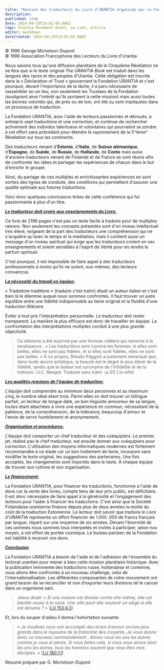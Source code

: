 ```yaml
---
title: "Réunion des traducteurs du Livre d’URANTIA organisée par la Fondation URANTIA à PARIS en Avril 1996"
description: 
published: true
date: 2024-09-29T14:02:03.086Z
tags: Urantia Movement Event, Le Lien, article
editor: markdown
dateCreated: 2024-09-29T14:02:03.086Z
---
```


<p class="v-card v-sheet theme--light grey lighten-3 px-2">© 1996 George Michelson-Dupont<br>© 1996 Association Francophone des Lecteurs du Livre d'Urantia</p>

Nous savons tous qu'une diffusion planétaire de la Cinquième Révélation ne se fera que si le texte original _The URANTIA Book_ est traduit dans les langues des races et des peuples d'Urantia. Cette obligation est inscrite dans la « Déclaration of Trust » gouvernant la Fondation URANTIA et c'est pourquoi, devant l'importance de la tâche, il a paru nécessaire de rassembler en un lieu, non seulement les Trustees de la Fondation (soulignant ainsi l'intérêt qu'ils portaient à cette mission) mais aussi toutes les bonnes volontés qui, de près ou de loin, ont été ou sont impliquées dans un processus de traduction.

La Fondation URANTIA, avec l'aide de lecteurs passionnés et dévoués, a entrepris sept traductions et une correction, et continue de rechercher activement des individus talentueux et volontaires qui pourraient se joindre à cet effort sans précédant pour étendre le rayonnement de la 5^ième^ Révélation sur tous les continents.

Des traducteurs venant d'**Estonie**, d'**Italie**, de **Suisse alémanique**, d'**Espagne**, de **Suède**, de **Russie**, de **Hollande**, de **Corée** mais aussi d'anciens traducteurs venant de Finlande et de France se sont réunis afin de confronter les idées et partager les expériences de chacun dans le but d'enrichir le groupe.

Ainsi, du partage de ces multiples et enrichissantes expériences en sont sorties des lignes de conduite, des conditions qui permettent d'assurer une qualité optimale aux futures traductions.

Voici donc quelques conclusions tirées de cette conférence qui fut passionnante à plus d'un titre.

***<ins>Le traducteur doit croire aux enseignements du Livre:</ins>***

Ce livre de 2196 pages n'est pas un texte facile à traduire pour de multiples raisons. Non seulement les concepts présentés sont d'un niveau intellectuel très élevé, exigeant de la part des traducteurs une compréhension qui ne s'acquière qu'avec le temps et la méditation, mais il contient aussi un message d'un niveau spirituel qui exige que les traducteurs croient en ses enseignements et soient sensibles à l'esprit de Vérité pour en rendre le parfum spirituel.

C'est pourquoi, il est impossible de faire appel à des traducteurs professionnels à moins qu'ils ne soient, eux-mêmes, des lecteurs convaincus.

***<ins>La nécessité du travail en équipe:</ins>***

« Traduttore tradittore » (traduire c'est trahir) disait un auteur italien et c'est bien là le dilemme auquel nous sommes confrontés. Il faut trouver un juste équilibre entre une fidélité indispensable au texte original et la fluidité d'une traduction littéraire.

Éviter à tout prix l'interprétation personnelle. Le traducteur doit rester transparent. La manière la plus efficace est donc de travailler en équipe. La confrontation des interprétations multiples conduit à une plus grande objectivité.

> Ce dilemme a été exprimé par une formule célèbre qui remonte à la renaissance : « Les traductions sont comme les femmes: si elles sont belles, elles ne sont pas fidèles, et si elles sont fidèles, elles ne sont pas belles. » À ce propos, Rénato Paggioli a justement remarqué que, dans toute œuvre artistique, la beauté est le degré le plus élevé de la fidélité, tandis que la laideur est synonyme de l'infidélité et de la trahison. (J.C. Margot: Traduire sans trahir -p.31)
{.is-info}

***<ins>Les qualités requises de l'équipe de traduction:</ins>***

L'équipe doit comprendre au minimum deux personnes et au maximum cinq, le nombre idéal étant trois. Parmi elles on doit trouver un bilingue parfait, un lecteur de longue date, un bon linguiste amoureux de sa langue, toutes étant attachées à vivre une expérience en commun, nécessitant de la patience, de la compréhension, de la tolérance, beaucoup d'amour et l'envie de servir humblement et anonymement.

***<ins>Organisation et procédures:</ins>***

L'équipe doit comporter un chef traducteur et des coéquipiers. Le premier jet, réalisé pas le chef traducteur, est ensuite donner aux coéquipiers pour correction. L'utilisation des moyens informatiques modernes est fortement recommandée à ce stade car un bon traitement de texte, incorpore sans modifier le texte original, les suggestions des partenaires. Une fois acceptés, les changements sont importés dans le texte. À chaque équipe de trouver son rythme et son organisation.

***<ins>Le financement:</ins>***

La Fondation URANTIA, pour financer les traductions, fonctionne à l'aide de dons car la vente des livres, compte tenu de leur prix public, est déficitaire. Il est donc nécessaire de faire appel à la générosité et l'engagement des lecteurs pour l'aider à financer les traductions. C'est ainsi que la Société Finlandaise urantienne finance depuis plus de deux années la moitié du coût de la traduction Estonienne. Le lecteur doit savoir que traduire le _Livre d'URANTIA_ représente un effort financier de 1.000 .000 de francs français par langue, réparti sur une moyenne de six années. Devant l'énormité de ces sommes nous sommes tous interpellés et invités à participer, selon nos moyen, à cet effort de portée cosmique. Le bureau parisien de la Fondation est habilité à recevoir vos dons.

***<ins>Conclusion</ins>***

La Fondation URANTIA a besoin de l'aide et de l'adhésion de l'ensemble du lectorat urantien pour mener à bien cette mission planétaire historique. Avec la publication imminente des traductions russe, hollandaise et coréenne, nous allons être confrontés à un nouveau challenge, celui de l'internationalisation. Les différentes composantes de notre mouvement ont grand besoin de se réconcilier et non d'exporter leurs divisions tel le cancer dans un organisme sain.

> Jésus disait: « _Si une maison est divisée contre elle-même, elle est bientôt vouée à la ruine. Une ville peut-elle soutenir un siège si elle est désunie ?_ » ([LU 153:4.3](/fr/The_Urantia_Book/153#p4_3))

Et, lors du souper d'adieu il donna l'exhortation suivante:

> « _Je voudrais vous voir accomplir des actes d'amour encore plus grands dans le royaume de la fraternité des croyants. Je vous donne donc ce nouveau commandement : Aimez-vous les uns les autres comme je vous ai aimés. Si vous faites cela, si vous vous aimez ainsi les uns les autres, tous les hommes sauront que vous êtes mes disciples._ » ([LU 180:1.1](/fr/The_Urantia_Book/180#p1_1))

Résumé préparé par G. Michelson-Dupont